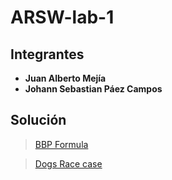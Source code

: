 # ARSW-lab-1

## Integrantes 
- **Juan Alberto Mejía**
- **Johann Sebastian Páez Campos**

## Solución

> [BBP Formula](BBP%20Formula)

> [Dogs Race case](Dogs%20Race%20case)

